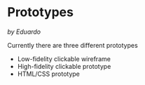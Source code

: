 # Prototypes
_by Eduardo_

Currently there are three different prototypes

- Low-fidelity clickable wireframe
- High-fidelity clickable prototype
- HTML/CSS prototype
